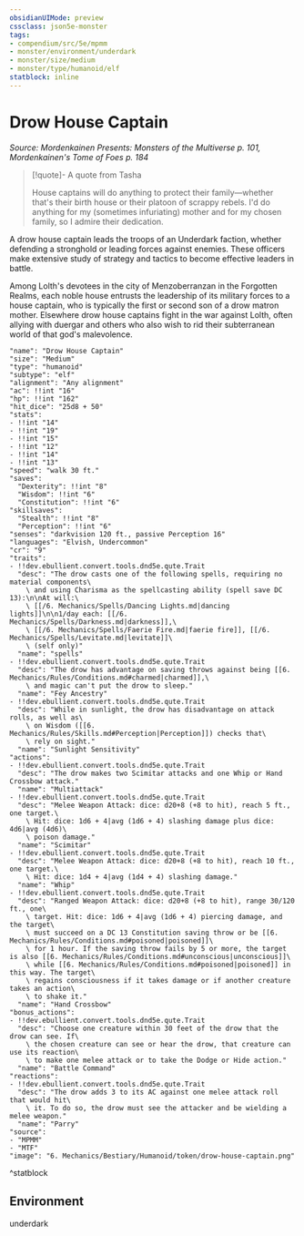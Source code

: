 ```yaml
---
obsidianUIMode: preview
cssclass: json5e-monster
tags:
- compendium/src/5e/mpmm
- monster/environment/underdark
- monster/size/medium
- monster/type/humanoid/elf
statblock: inline
---
```

# Drow House Captain
*Source: Mordenkainen Presents: Monsters of the Multiverse p. 101, Mordenkainen's Tome of Foes p. 184*  

> [!quote]- A quote from Tasha  
> 
> House captains will do anything to protect their family—whether that's their birth house or their platoon of scrappy rebels. I'd do anything for my (sometimes infuriating) mother and for my chosen family, so I admire their dedication.

A drow house captain leads the troops of an Underdark faction, whether defending a stronghold or leading forces against enemies. These officers make extensive study of strategy and tactics to become effective leaders in battle.

Among Lolth's devotees in the city of Menzoberranzan in the Forgotten Realms, each noble house entrusts the leadership of its military forces to a house captain, who is typically the first or second son of a drow matron mother. Elsewhere drow house captains fight in the war against Lolth, often allying with duergar and others who also wish to rid their subterranean world of that god's malevolence.

```statblock
"name": "Drow House Captain"
"size": "Medium"
"type": "humanoid"
"subtype": "elf"
"alignment": "Any alignment"
"ac": !!int "16"
"hp": !!int "162"
"hit_dice": "25d8 + 50"
"stats":
- !!int "14"
- !!int "19"
- !!int "15"
- !!int "12"
- !!int "14"
- !!int "13"
"speed": "walk 30 ft."
"saves":
  "Dexterity": !!int "8"
  "Wisdom": !!int "6"
  "Constitution": !!int "6"
"skillsaves":
  "Stealth": !!int "8"
  "Perception": !!int "6"
"senses": "darkvision 120 ft., passive Perception 16"
"languages": "Elvish, Undercommon"
"cr": "9"
"traits":
- !!dev.ebullient.convert.tools.dnd5e.qute.Trait
  "desc": "The drow casts one of the following spells, requiring no material components\
    \ and using Charisma as the spellcasting ability (spell save DC 13):\n\nAt will:\
    \ [[/6. Mechanics/Spells/Dancing Lights.md|dancing lights]]\n\n1/day each: [[/6. Mechanics/Spells/Darkness.md|darkness]],\
    \ [[/6. Mechanics/Spells/Faerie Fire.md|faerie fire]], [[/6. Mechanics/Spells/Levitate.md|levitate]]\
    \ (self only)"
  "name": "spells"
- !!dev.ebullient.convert.tools.dnd5e.qute.Trait
  "desc": "The drow has advantage on saving throws against being [[6. Mechanics/Rules/Conditions.md#charmed|charmed]],\
    \ and magic can't put the drow to sleep."
  "name": "Fey Ancestry"
- !!dev.ebullient.convert.tools.dnd5e.qute.Trait
  "desc": "While in sunlight, the drow has disadvantage on attack rolls, as well as\
    \ on Wisdom ([[6. Mechanics/Rules/Skills.md#Perception|Perception]]) checks that\
    \ rely on sight."
  "name": "Sunlight Sensitivity"
"actions":
- !!dev.ebullient.convert.tools.dnd5e.qute.Trait
  "desc": "The drow makes two Scimitar attacks and one Whip or Hand Crossbow attack."
  "name": "Multiattack"
- !!dev.ebullient.convert.tools.dnd5e.qute.Trait
  "desc": "Melee Weapon Attack: dice: d20+8 (+8 to hit), reach 5 ft., one target.\
    \ Hit: dice: 1d6 + 4|avg (1d6 + 4) slashing damage plus dice: 4d6|avg (4d6)\
    \ poison damage."
  "name": "Scimitar"
- !!dev.ebullient.convert.tools.dnd5e.qute.Trait
  "desc": "Melee Weapon Attack: dice: d20+8 (+8 to hit), reach 10 ft., one target.\
    \ Hit: dice: 1d4 + 4|avg (1d4 + 4) slashing damage."
  "name": "Whip"
- !!dev.ebullient.convert.tools.dnd5e.qute.Trait
  "desc": "Ranged Weapon Attack: dice: d20+8 (+8 to hit), range 30/120 ft., one\
    \ target. Hit: dice: 1d6 + 4|avg (1d6 + 4) piercing damage, and the target\
    \ must succeed on a DC 13 Constitution saving throw or be [[6. Mechanics/Rules/Conditions.md#poisoned|poisoned]]\
    \ for 1 hour. If the saving throw fails by 5 or more, the target is also [[6. Mechanics/Rules/Conditions.md#unconscious|unconscious]]\
    \ while [[6. Mechanics/Rules/Conditions.md#poisoned|poisoned]] in this way. The target\
    \ regains consciousness if it takes damage or if another creature takes an action\
    \ to shake it."
  "name": "Hand Crossbow"
"bonus_actions":
- !!dev.ebullient.convert.tools.dnd5e.qute.Trait
  "desc": "Choose one creature within 30 feet of the drow that the drow can see. If\
    \ the chosen creature can see or hear the drow, that creature can use its reaction\
    \ to make one melee attack or to take the Dodge or Hide action."
  "name": "Battle Command"
"reactions":
- !!dev.ebullient.convert.tools.dnd5e.qute.Trait
  "desc": "The drow adds 3 to its AC against one melee attack roll that would hit\
    \ it. To do so, the drow must see the attacker and be wielding a melee weapon."
  "name": "Parry"
"source":
- "MPMM"
- "MTF"
"image": "6. Mechanics/Bestiary/Humanoid/token/drow-house-captain.png"
```
^statblock

## Environment

underdark